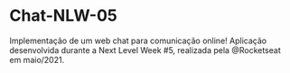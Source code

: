 # Chat-NLW-05
Implementação de um web chat para comunicação online! Aplicação desenvolvida durante a Next Level Week #5, realizada pela @Rocketseat em maio/2021.
